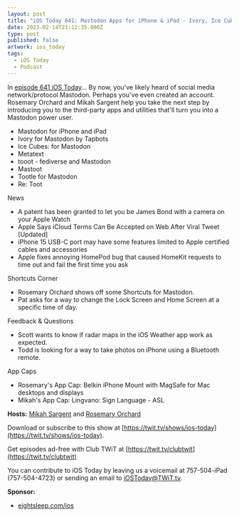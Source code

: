 ```yaml
---
layout: post
title: "iOS Today 641: Mastodon Apps for iPhone & iPad - Ivory, Ice Cubes, Mastodon, tooot, Re: Toot"
date: 2023-02-14T21:12:35.000Z
type: post
published: false
artwork: ios_today
tags:
  - iOS Today
  - Podcast
---
```

In [episode 641 iOS Today](https://twit.tv/shows/ios-today/episodes/641)...
By now, you've likely heard of social media network/protocol Mastodon. Perhaps you've even created an account. Rosemary Orchard and Mikah Sargent help you take the next step by introducing you to the third-party apps and utilities that'll turn you into a Mastodon power user.

- Mastodon for iPhone and iPad
- Ivory for Mastodon by Tapbots
- Ice Cubes: for Mastodon
- Metatext
- tooot - fediverse and Mastodon
- Mastoot
- Tootle for Mastodon
- Re: Toot

  
News

- A patent has been granted to let you be James Bond with a camera on your Apple Watch
- Apple Says iCloud Terms Can Be Accepted on Web After Viral Tweet \[Updated\]
- iPhone 15 USB-C port may have some features limited to Apple certified cables and accessories
- Apple fixes annoying HomePod bug that caused HomeKit requests to time out and fail the first time you ask

  
Shortcuts Corner

- Rosemary Orchard shows off some Shortcuts for Mastodon.
- Pat asks for a way to change the Lock Screen and Home Screen at a specific time of day.

  
Feedback & Questions

- Scott wants to know if radar maps in the iOS Weather app work as expected.
- Todd is looking for a way to take photos on iPhone using a Bluetooth remote.

  
App Caps

- Rosemary's App Cap: Belkin iPhone Mount with MagSafe for Mac desktops and displays
- Mikah's App Cap: Lingvano: Sign Language - ASL

**Hosts:** [Mikah Sargent](https://twit.tv/people/mikah-sargent) and [Rosemary Orchard](https://twit.tv/people/rosemary-orchard)

Download or subscribe to this show at [https://twit.tv/shows/ios-today](https://twit.tv/shows/ios-today).

Get episodes ad-free with Club TWiT at [https://twit.tv/clubtwit](https://twit.tv/clubtwit)

You can contribute to iOS Today by leaving us a voicemail at 757-504-iPad (757-504-4723) or sending an email to [iOSToday@TWiT.tv](mailto:iOSToday@TWiT.tv).

**Sponsor:**

- [eightsleep.com/ios](http://eightsleep.com/ios)
